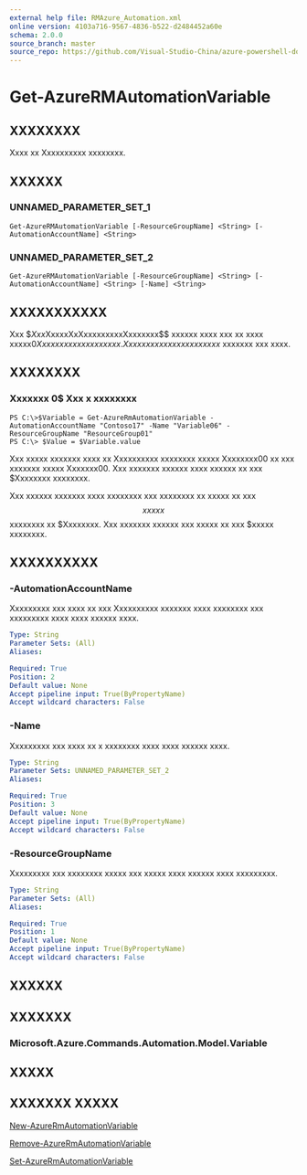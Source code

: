 ```yaml
---
external help file: RMAzure_Automation.xml
online version: 4103a716-9567-4836-b522-d2484452a60e
schema: 2.0.0
source_branch: master
source_repo: https://github.com/Visual-Studio-China/azure-powershell-docs-int
---
```


# Get-AzureRMAutomationVariable
## XXXXXXXX
Xxxx xx Xxxxxxxxxx xxxxxxxx.

## XXXXXX

### UNNAMED_PARAMETER_SET_1
```
Get-AzureRMAutomationVariable [-ResourceGroupName] <String> [-AutomationAccountName] <String>
```

### UNNAMED_PARAMETER_SET_2
```
Get-AzureRMAutomationVariable [-ResourceGroupName] <String> [-AutomationAccountName] <String> [-Name] <String>
```

## XXXXXXXXXXX
Xxx $$Xxx$XxxxxXxXxxxxxxxxxXxxxxxxx$$ xxxxxx xxxx xxx xx xxxx xxxxx$0 Xxxxxxxxxx xxxxxxxxx.
Xx xxx x xxxxxxxx xxxxxxxx$ xxxxxxx xxx xxxx.

## XXXXXXXX

### Xxxxxxx 0$ Xxx x xxxxxxxx
```
PS C:\>$Variable = Get-AzureRmAutomationVariable -AutomationAccountName "Contoso17" -Name "Variable06" -ResourceGroupName "ResourceGroup01"
PS C:\> $Value = $Variable.value
```

Xxx xxxxx xxxxxxx xxxx xx Xxxxxxxxxx xxxxxxxx xxxxx Xxxxxxxx00 xx xxx xxxxxxx xxxxx Xxxxxxx00.
Xxx xxxxxxx xxxxxx xxxx xxxxxx xx xxx $Xxxxxxxx xxxxxxxx.

Xxx xxxxxx xxxxxxx xxxx xxxxxxxx xxx xxxxxxxx xx xxxxx xx xxx $$xxxxx$$ xxxxxxxx xx $Xxxxxxxx.
Xxx xxxxxxx xxxxxx xxx xxxxx xx xxx $xxxxx xxxxxxxx.

## XXXXXXXXXX

### -AutomationAccountName
Xxxxxxxxx xxx xxxx xx xxx Xxxxxxxxxx xxxxxxx xxxx xxxxxxxx xxx xxxxxxxxx xxxx xxxx xxxxxx xxxx.

```yaml
Type: String
Parameter Sets: (All)
Aliases: 

Required: True
Position: 2
Default value: None
Accept pipeline input: True(ByPropertyName)
Accept wildcard characters: False
```

### -Name
Xxxxxxxxx xxx xxxx xx x xxxxxxxx xxxx xxxx xxxxxx xxxx.

```yaml
Type: String
Parameter Sets: UNNAMED_PARAMETER_SET_2
Aliases: 

Required: True
Position: 3
Default value: None
Accept pipeline input: True(ByPropertyName)
Accept wildcard characters: False
```

### -ResourceGroupName
Xxxxxxxxx xxx xxxxxxxx xxxxx xxx xxxxx xxxx xxxxxx xxxx xxxxxxxxx.

```yaml
Type: String
Parameter Sets: (All)
Aliases: 

Required: True
Position: 1
Default value: None
Accept pipeline input: True(ByPropertyName)
Accept wildcard characters: False
```

## XXXXXX

## XXXXXXX

### Microsoft.Azure.Commands.Automation.Model.Variable

## XXXXX

## XXXXXXX XXXXX

[New-AzureRmAutomationVariable](4103a716-9567-4836-b522-d2484452a60e)

[Remove-AzureRmAutomationVariable](c154838a-0b3d-4347-96a5-31ac572b329c)

[Set-AzureRmAutomationVariable](3bc5445e-7884-4dab-b00d-3bdfed9f05c5)


